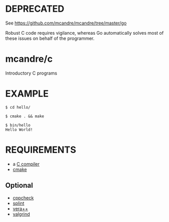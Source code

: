 # DEPRECATED

See https://github.com/mcandre/mcandre/tree/master/go

Robust C code requires vigilance, whereas Go automatically solves most of these issues on behalf of the programmer.

# mcandre/c

Introductory C programs

# EXAMPLE

```
$ cd hello/

$ cmake . && make

$ bin/hello
Hello World!
```

# REQUIREMENTS

* a [C compiler](https://en.wikipedia.org/wiki/List_of_compilers#C_compilers)
* [cmake](https://cmake.org)

## Optional

* [cppcheck](http://cppcheck.sourceforge.net)
* [splint](http://www.splint.org)
* [vera++](https://bitbucket.org/verateam/vera/wiki/Home)
* [valgrind](http://valgrind.org)
